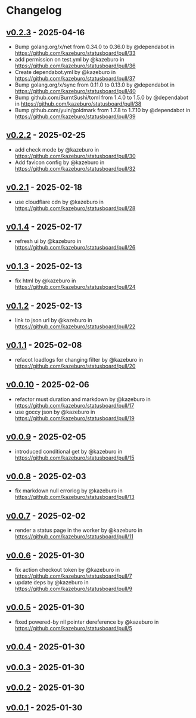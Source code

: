 # Changelog

## [v0.2.3](https://github.com/kazeburo/statusboard/compare/v0.2.2...v0.2.3) - 2025-04-16
- Bump golang.org/x/net from 0.34.0 to 0.36.0 by @dependabot in https://github.com/kazeburo/statusboard/pull/33
- add permission on test.yml by @kazeburo in https://github.com/kazeburo/statusboard/pull/36
- Create dependabot.yml by @kazeburo in https://github.com/kazeburo/statusboard/pull/37
- Bump golang.org/x/sync from 0.11.0 to 0.13.0 by @dependabot in https://github.com/kazeburo/statusboard/pull/40
- Bump github.com/BurntSushi/toml from 1.4.0 to 1.5.0 by @dependabot in https://github.com/kazeburo/statusboard/pull/38
- Bump github.com/yuin/goldmark from 1.7.8 to 1.7.10 by @dependabot in https://github.com/kazeburo/statusboard/pull/39

## [v0.2.2](https://github.com/kazeburo/statusboard/compare/v0.2.1...v0.2.2) - 2025-02-25
- add check mode by @kazeburo in https://github.com/kazeburo/statusboard/pull/30
- Add favicon config by @kazeburo in https://github.com/kazeburo/statusboard/pull/32

## [v0.2.1](https://github.com/kazeburo/statusboard/compare/v0.2.0...v0.2.1) - 2025-02-18
- use cloudflare cdn by @kazeburo in https://github.com/kazeburo/statusboard/pull/28

## [v0.1.4](https://github.com/kazeburo/statusboard/compare/v0.1.3...v0.1.4) - 2025-02-17
- refresh ui by @kazeburo in https://github.com/kazeburo/statusboard/pull/26

## [v0.1.3](https://github.com/kazeburo/statusboard/compare/v0.1.2...v0.1.3) - 2025-02-13
- fix html by @kazeburo in https://github.com/kazeburo/statusboard/pull/24

## [v0.1.2](https://github.com/kazeburo/statusboard/compare/v0.1.1...v0.1.2) - 2025-02-13
- link to json url by @kazeburo in https://github.com/kazeburo/statusboard/pull/22

## [v0.1.1](https://github.com/kazeburo/statusboard/compare/v0.1.0...v0.1.1) - 2025-02-08
- refacot loadlogs for changing filter by @kazeburo in https://github.com/kazeburo/statusboard/pull/20

## [v0.0.10](https://github.com/kazeburo/statusboard/compare/v0.0.9...v0.0.10) - 2025-02-06
- refactor must duration and markdown by @kazeburo in https://github.com/kazeburo/statusboard/pull/17
- use goccy json by @kazeburo in https://github.com/kazeburo/statusboard/pull/19

## [v0.0.9](https://github.com/kazeburo/statusboard/compare/v0.0.8...v0.0.9) - 2025-02-05
- introduced conditional get by @kazeburo in https://github.com/kazeburo/statusboard/pull/15

## [v0.0.8](https://github.com/kazeburo/statusboard/compare/v0.0.7...v0.0.8) - 2025-02-03
- fix markdown null errorlog by @kazeburo in https://github.com/kazeburo/statusboard/pull/13

## [v0.0.7](https://github.com/kazeburo/statusboard/compare/v0.0.6...v0.0.7) - 2025-02-02
- render a status page in the worker by @kazeburo in https://github.com/kazeburo/statusboard/pull/11

## [v0.0.6](https://github.com/kazeburo/statusboard/compare/v0.0.5...v0.0.6) - 2025-01-30
- fix action checkout token by @kazeburo in https://github.com/kazeburo/statusboard/pull/7
- update deps by @kazeburo in https://github.com/kazeburo/statusboard/pull/9

## [v0.0.5](https://github.com/kazeburo/statusboard/compare/v0.0.4...v0.0.5) - 2025-01-30
- fixed powered-by nil pointer dereference by @kazeburo in https://github.com/kazeburo/statusboard/pull/5

## [v0.0.4](https://github.com/kazeburo/statusboard/compare/v0.0.3...v0.0.4) - 2025-01-30

## [v0.0.3](https://github.com/kazeburo/statusboard/compare/v0.0.2...v0.0.3) - 2025-01-30

## [v0.0.2](https://github.com/kazeburo/statusboard/compare/v0.0.1...v0.0.2) - 2025-01-30

## [v0.0.1](https://github.com/kazeburo/statusboard/commits/v0.0.1) - 2025-01-30
